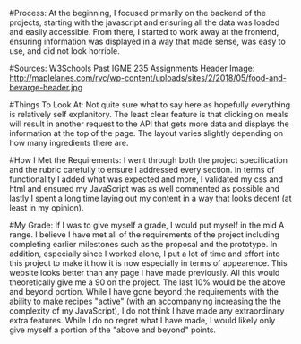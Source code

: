 #Process:
At the beginning, I focused primarily on the backend of the projects, starting with the javascript and ensuring all the data was loaded and easily accessible. From there, I started to work away at the frontend, ensuring information was displayed in a way that made sense, was easy to use, and did not look horrible.

#Sources:
W3Schools
Past IGME 235 Assignments
Header Image: http://maplelanes.com/rvc/wp-content/uploads/sites/2/2018/05/food-and-bevarge-header.jpg

#Things To Look At:
Not quite sure what to say here as hopefully everything is relatively self explanitory. The least clear feature is that clicking on meals will result in another request to the API that gets more data and displays the information at the top of the page. The layout varies slightly depending on how many ingredients there are.

#How I Met the Requirements:
I went through both the project specification and the rubric carefully to ensure I addressed every section. In terms of functionality I added what was expected and more, I validated my css and html and ensured my JavaScript was as well commented as possible and lastly I spent a long time laying out my content in a way that looks decent (at least in my opinion).

#My Grade: 
If I was to give myself a grade, I would put myself in the mid A range. I believe I have met all of the requirements of the project including completing earlier milestones such as the proposal and the prototype. In addition, especially since I worked alone, I put a lot of time and effort into this project to make it how it is now especially in terms of appearence. This website looks better than any page I have made previously. All this would theoretically give me a 90 on the project. The last 10% would be the above and beyond portion. While I have gone beyond the requirements with the ability to make recipes "active" (with an accompanying increasing the the complexity of my JavaScript), I do not think I have made any extraordinary extra features. While I do no regret what I have made, I would likely only give myself a portion of the "above and beyond" points. 
